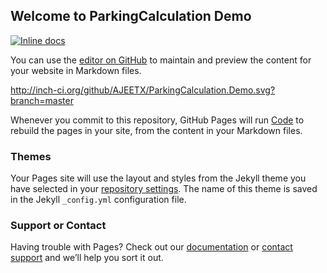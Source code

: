## Welcome to ParkingCalculation Demo
[<img src="http://inch-ci.org/github/AJEETX/ParkingCalculation.Demo.svg?branch=master" alt="Inline docs" />](http://inch-ci.org/github/AJEETX/ParkingCalculation.Demo)

You can use the [editor on GitHub](https://github.com/AJEETX/ParkingCalculation.Demo/edit/master/README.md) to maintain and preview the content for your website in Markdown files.


http://inch-ci.org/github/AJEETX/ParkingCalculation.Demo.svg?branch=master

Whenever you commit to this repository, GitHub Pages will run [Code](https://github.com/AJEETX/ParkingCalculation.Demo/) to rebuild the pages in your site, from the content in your Markdown files.


###  Themes

Your Pages site will use the layout and styles from the Jekyll theme you have selected in your [repository settings](https://github.com/AJEETX/ParkingCalculation.Demo/settings). The name of this theme is saved in the Jekyll `_config.yml` configuration file.

### Support or Contact

Having trouble with Pages? Check out our [documentation](https://help.github.com/categories/github-pages-basics/) or [contact support](https://github.com/contact) and we’ll help you sort it out.
